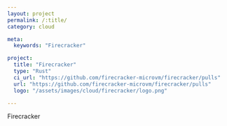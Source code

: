```yaml
---
layout: project
permalink: /:title/
category: cloud

meta:
  keywords: "Firecracker"

project:
  title: "Firecracker"
  type: "Rust"
  ci_url: "https://github.com/firecracker-microvm/firecracker/pulls"
  url: "https://github.com/firecracker-microvm/firecracker/pulls"
  logo: "/assets/images/cloud/firecracker/logo.png"

---
```

<p>Firecracker</p>
